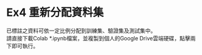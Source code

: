 # Ex4 重新分配資料集 

已標註之資料可依一定比例分配到訓練集、驗證集及測試集中。  
請直接下載Colab *.ipynb檔案，並複製到個人的Google Drive雲端硬碟，點擊兩下即可執行。  
